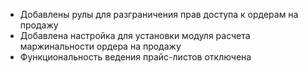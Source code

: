 - Добавлены рулы для разграничения прав доступа к ордерам на продажу
- Добавлена настройка для установки модуля расчета маржинальности ордера на продажу
- Функциональность ведения прайс-листов отключена
